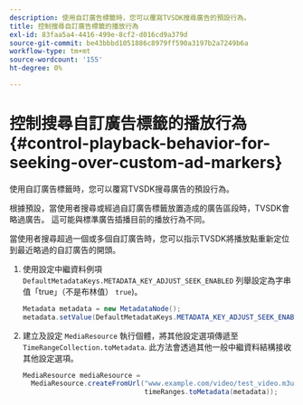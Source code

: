 ```yaml
---
description: 使用自訂廣告標籤時，您可以覆寫TVSDK搜尋廣告的預設行為。
title: 控制搜尋自訂廣告標籤的播放行為
exl-id: 83faa5a4-4416-499e-8cf2-d016cd9a379d
source-git-commit: be43bbbd1051886c8979ff590a3197b2a7249b6a
workflow-type: tm+mt
source-wordcount: '155'
ht-degree: 0%

---
```


# 控制搜尋自訂廣告標籤的播放行為{#control-playback-behavior-for-seeking-over-custom-ad-markers}

使用自訂廣告標籤時，您可以覆寫TVSDK搜尋廣告的預設行為。

根據預設，當使用者搜尋或經過自訂廣告標籤放置造成的廣告區段時，TVSDK會略過廣告。 這可能與標準廣告插播目前的播放行為不同。

當使用者搜尋超過一個或多個自訂廣告時，您可以指示TVSDK將播放點重新定位到最近略過的自訂廣告的開頭。

1. 使用設定中繼資料例項 `DefaultMetadataKeys.METADATA_KEY_ADJUST_SEEK_ENABLED` 列舉設定為字串值「true」（不是布林值） `true`)。

   ```java
   Metadata metadata = new MetadataNode(); 
   metadata.setValue(DefaultMetadataKeys.METADATA_KEY_ADJUST_SEEK_ENABLED.getValue(),"true");
   ```

1. 建立及設定 `MediaResource` 執行個體，將其他設定選項傳遞至 `TimeRangeCollection.toMetadata`. 此方法會透過其他一般中繼資料結構接收其他設定選項。

   ```java
   MediaResource mediaResource =  
     MediaResource.createFromUrl("www.example.com/video/test_video.m3u8", 
                                 timeRanges.toMetadata(metadata));
   ```
